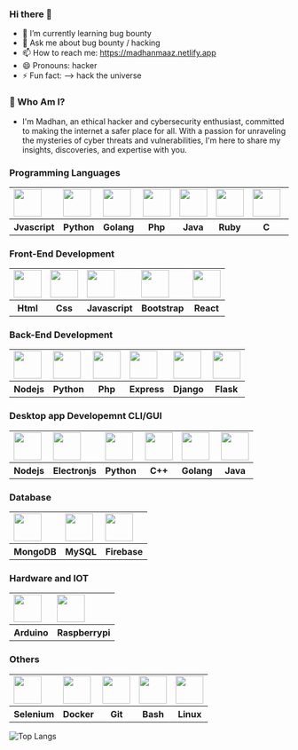 ### Hi there 👋
- 🌱 I’m currently learning bug bounty
- 💬 Ask me about bug bounty / hacking
- 📫 How to reach me: https://madhanmaaz.netlify.app
- 😄 Pronouns: hacker
- ⚡ Fun fact: --> hack the universe

### 🔐 Who Am I?
- I'm Madhan, an ethical hacker and cybersecurity enthusiast, committed to making the internet a safer place for all.
With a passion for unraveling the mysteries of cyber threats and vulnerabilities, I'm here to share my insights,
discoveries, and expertise with you.



### Programming Languages
<table>
    <tr>
        <td>
            <img src="https://cdn.jsdelivr.net/gh/devicons/devicon/icons/javascript/javascript-original.svg"
                style="width: 50px;height: 50px;" />
        </td>
        <td>
            <img src="https://cdn.jsdelivr.net/gh/devicons/devicon/icons/python/python-original.svg"
                style="width: 50px;height: 50px;" />
        </td>
        <td>
            <img src="https://cdn.jsdelivr.net/gh/devicons/devicon/icons/go/go-original.svg"
                style="width: 50px;height: 50px;" />
        </td>
        <td>
            <img src="https://cdn.jsdelivr.net/gh/devicons/devicon/icons/php/php-original.svg"
                style="width: 50px;height: 50px;" />
        </td>
        <td>
            <img src="https://cdn.jsdelivr.net/gh/devicons/devicon/icons/java/java-original.svg"
                style="width: 50px;height: 50px;" />
        </td>
        <td>
            <img src="https://cdn.jsdelivr.net/gh/devicons/devicon/icons/ruby/ruby-original.svg"
                style="width: 50px;height: 50px;" />
        </td>
        <td>
            <img src="https://cdn.jsdelivr.net/gh/devicons/devicon/icons/c/c-original.svg"
                style="width: 50px;height: 50px;" />
        </td>
        <td>
            <img src="https://cdn.jsdelivr.net/gh/devicons/devicon/icons/cplusplus/cplusplus-original.svg"
                style="width: 50px;height: 50px;" />
        </td>
        <td>
            <img src="https://cdn.jsdelivr.net/gh/devicons/devicon/icons/csharp/csharp-original.svg"
                style="width: 50px;height: 50px;" />
        </td>
    </tr>
    <tr>
        <th>Jvascript</th>
        <th>Python</th>
        <th>Golang</th>
        <th>Php</th>
        <th>Java</th>
        <th>Ruby</th>
        <th>C</th>
        <th>C++</th>
        <th>CSharp</th>
    </tr>
</table>

### Front-End Development
<table>
    <tr>
        <td>
            <img src="https://cdn.jsdelivr.net/gh/devicons/devicon/icons/html5/html5-original.svg"
                style="width: 50px;height: 50px;" />
        </td>
        <td>
            <img src="https://cdn.jsdelivr.net/gh/devicons/devicon/icons/css3/css3-original.svg"
                style="width: 50px;height: 50px;" />
        </td>
        <td>
            <img src="https://cdn.jsdelivr.net/gh/devicons/devicon/icons/javascript/javascript-original.svg"
                style="width: 50px;height: 50px;" />
        </td>
        <td>
            <img src="https://cdn.jsdelivr.net/gh/devicons/devicon/icons/bootstrap/bootstrap-original.svg"
                style="width: 50px;height: 50px;" />
        </td>
        <td>
            <img src="https://cdn.jsdelivr.net/gh/devicons/devicon/icons/react/react-original.svg"
                style="width: 50px;height: 50px;" />
        </td>
    </tr>
    <tr>
        <th>Html</th>
        <th>Css</th>
        <th>Javascript</th>
        <th>Bootstrap</th>
        <th>React</th>
    </tr>
</table>

### Back-End Development
<table>
    <tr>
        <td>
            <img src="https://cdn.jsdelivr.net/gh/devicons/devicon/icons/nodejs/nodejs-original.svg"
                style="width: 50px;height: 50px;" />
        </td>
        <td>
            <img src="https://cdn.jsdelivr.net/gh/devicons/devicon/icons/python/python-original.svg"
                style="width: 50px;height: 50px;" />
        </td>
        <td>
            <img src="https://cdn.jsdelivr.net/gh/devicons/devicon/icons/php/php-original.svg"
                style="width: 50px;height: 50px;" />
        </td>
        <td>
            <img src="https://cdn.jsdelivr.net/gh/devicons/devicon/icons/express/express-original.svg"
                style="width: 50px;height: 50px;" />
        </td>
        <td>
            <img src="https://cdn.jsdelivr.net/gh/devicons/devicon/icons/django/django-plain-wordmark.svg"
                style="width: 50px;height: 50px;" />
        </td>
        <td>
            <img src="https://cdn.jsdelivr.net/gh/devicons/devicon/icons/flask/flask-original-wordmark.svg"
                style="width: 50px;height: 50px;" />
        </td>
    </tr>
    <tr>
        <th>Nodejs</th>
        <th>Python</th>
        <th>Php</th>
        <th>Express</th>
        <th>Django</th>
        <th>Flask</th>
    </tr>
</table>

### Desktop app Developemnt CLI/GUI
<table>
    <tr>
        <td><img src="https://cdn.jsdelivr.net/gh/devicons/devicon/icons/nodejs/nodejs-original.svg"
                style="width: 50px;height: 50px;" /></td>
        <td><img src="https://cdn.jsdelivr.net/gh/devicons/devicon/icons/electron/electron-original.svg"
                style="width: 50px;height: 50px;" /></td>
        <td> <img src="https://cdn.jsdelivr.net/gh/devicons/devicon/icons/python/python-original.svg"
                style="width: 50px;height: 50px;" /></td>
        <td><img src="https://cdn.jsdelivr.net/gh/devicons/devicon/icons/cplusplus/cplusplus-original.svg"
                style="width: 50px;height: 50px;" /></td>
        <td> <img src="https://cdn.jsdelivr.net/gh/devicons/devicon/icons/go/go-original.svg"
                style="width: 50px;height: 50px;" /></td>
        <td> <img src="https://cdn.jsdelivr.net/gh/devicons/devicon/icons/java/java-original.svg"
                style="width: 50px;height: 50px;" /></td>
    </tr>
    <tr>
        <th>Nodejs</th>
        <th>Electronjs</th>
        <th>Python</th>
        <th>C++</th>
        <th>Golang</th>
        <th>Java</th>
    </tr>
</table>

### Database
<table>
    <tr>
        <td> <img src="https://cdn.jsdelivr.net/gh/devicons/devicon/icons/mongodb/mongodb-original.svg"
                style="width: 50px;height: 50px;" /></td>
        <td><img src="https://cdn.jsdelivr.net/gh/devicons/devicon/icons/mysql/mysql-original-wordmark.svg"
                style="width: 50px;height: 50px;" /></td>
        <td><img src="https://cdn.jsdelivr.net/gh/devicons/devicon/icons/firebase/firebase-plain-wordmark.svg"
                style="width: 50px;height: 50px;" />
        </td>
    </tr>
    <tr>
        <th>MongoDB</th>
        <th>MySQL</td>
        <th>Firebase</th>
    </tr>
</table>

### Hardware and IOT

<table>
    <tr>
        <td> <img src="https://cdn.jsdelivr.net/gh/devicons/devicon/icons/arduino/arduino-original.svg"
                style="width: 50px;height: 50px;" /></td>
        <td><img src="https://cdn.jsdelivr.net/gh/devicons/devicon/icons/raspberrypi/raspberrypi-original.svg"
                style="width: 50px;height: 50px;" /></td>
    </tr>
    <tr>
        <th>Arduino</th>
        <th>Raspberrypi</th>
    </tr>
</table>

### Others
<table>
    <tr>
        <td><img src="https://cdn.jsdelivr.net/gh/devicons/devicon/icons/selenium/selenium-original.svg"
                style="width: 50px;height: 50px;" /></td>
        <td> <img src="https://cdn.jsdelivr.net/gh/devicons/devicon/icons/docker/docker-original.svg"
                style="width: 50px;height: 50px;" /></td>
        <td>
            <img src="https://cdn.jsdelivr.net/gh/devicons/devicon/icons/git/git-original.svg"
                style="width: 50px;height: 50px;" />
        </td>
        <td> <img src="https://cdn.jsdelivr.net/gh/devicons/devicon/icons/bash/bash-original.svg"
                style="width: 50px;height: 50px;" /></td>
        <td>
            <img src="https://cdn.jsdelivr.net/gh/devicons/devicon/icons/linux/linux-original.svg"
                style="width: 50px;height: 50px;" />
        </td>
    </tr>
    <tr>
        <th>Selenium</th>
        <th>Docker</th>
        <th>Git</th>
        <th>Bash</th>
        <th>Linux</th>
    </tr>
</table>

<p></p>

![Top Langs](https://github-readme-stats.vercel.app/api/top-langs/?username=madhanmaaz&layout=compact)
